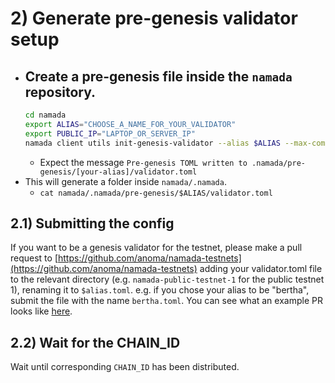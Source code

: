 # 2) Generate pre-genesis validator setup

- Create a pre-genesis file inside the `namada` repository.
    - 
    ``` bash
    cd namada
    export ALIAS="CHOOSE_A_NAME_FOR_YOUR_VALIDATOR"
    export PUBLIC_IP="LAPTOP_OR_SERVER_IP"
    namada client utils init-genesis-validator --alias $ALIAS --max-commission-rate-change 0.01 --commission-rate 0.05 --net-address $PUBLIC_IP:26656
    ```
    - Expect the message `Pre-genesis TOML written to .namada/pre-genesis/[your-alias]/validator.toml`
- This will generate a folder inside `namada/.namada`.
    - `cat namada/.namada/pre-genesis/$ALIAS/validator.toml`

## 2.1) Submitting the config
If you want to be a genesis validator for the testnet, please make a pull request to [https://github.com/anoma/namada-testnets](https://github.com/anoma/namada-testnets) adding your validator.toml file to the relevant directory (e.g. `namada-public-testnet-1` for the public testnet 1), renaming it to `$alias.toml`. e.g. if you chose your alias to be "bertha", submit the file with the name `bertha.toml`. You can see what an example PR looks like [here](https://github.com/anoma/namada-testnets/pull/122).

## 2.2) Wait for the CHAIN_ID
Wait until corresponding `CHAIN_ID` has been distributed.
